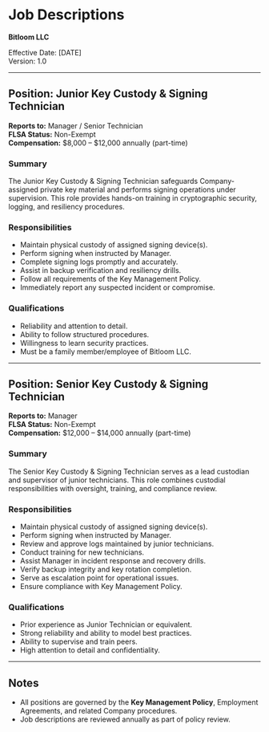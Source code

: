 # Job Descriptions
**Bitloom LLC**

Effective Date: [DATE]  
Version: 1.0

---

## Position: Junior Key Custody & Signing Technician

**Reports to:** Manager / Senior Technician  
**FLSA Status:** Non-Exempt  
**Compensation:** \$8,000 – \$12,000 annually (part-time)  

### Summary
The Junior Key Custody & Signing Technician safeguards Company-assigned private key material and performs signing operations under supervision. This role provides hands-on training in cryptographic security, logging, and resiliency procedures.

### Responsibilities
- Maintain physical custody of assigned signing device(s).  
- Perform signing when instructed by Manager.  
- Complete signing logs promptly and accurately.  
- Assist in backup verification and resiliency drills.  
- Follow all requirements of the Key Management Policy.  
- Immediately report any suspected incident or compromise.  

### Qualifications
- Reliability and attention to detail.  
- Ability to follow structured procedures.  
- Willingness to learn security practices.  
- Must be a family member/employee of Bitloom LLC.  

---

## Position: Senior Key Custody & Signing Technician

**Reports to:** Manager  
**FLSA Status:** Non-Exempt  
**Compensation:** \$12,000 – \$14,000 annually (part-time)  

### Summary
The Senior Key Custody & Signing Technician serves as a lead custodian and supervisor of junior technicians. This role combines custodial responsibilities with oversight, training, and compliance review.

### Responsibilities
- Maintain physical custody of assigned signing device(s).  
- Perform signing when instructed by Manager.  
- Review and approve logs maintained by junior technicians.  
- Conduct training for new technicians.  
- Assist Manager in incident response and recovery drills.  
- Verify backup integrity and key rotation completion.  
- Serve as escalation point for operational issues.  
- Ensure compliance with Key Management Policy.  

### Qualifications
- Prior experience as Junior Technician or equivalent.  
- Strong reliability and ability to model best practices.  
- Ability to supervise and train peers.  
- High attention to detail and confidentiality.  

---

## Notes
- All positions are governed by the **Key Management Policy**, Employment Agreements, and related Company procedures.  
- Job descriptions are reviewed annually as part of policy review.
